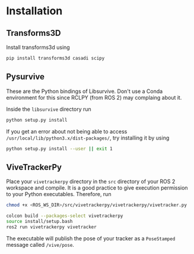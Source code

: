 # Installation

## Transforms3D

Install transforms3d using
```sh
pip install transforms3d casadi scipy
```

## Pysurvive

These are the Python bindings of Libsurvive. Don't use a Conda environment for this since RCLPY (from ROS 2) may complaing about it.

Inside the `libsurvive` directory run
```sh
python setup.py install
```
If you get an error about not being able to access `/usr/local/lib/python3.x/dist-packages/`, try installing it by using 
```sh
python setup.py install --user || exit 1
```

## ViveTrackerPy

Place your `vivetrackerpy` directory in the `src` directory of your ROS 2 workspace and compile.
It is a good practice to give execution permission to your Python executables. Therefore, run 
```sh
chmod +x <ROS_WS_DIR>/src/vivetrackerpy/vivetrackerpy/vivetracker.py
```

```sh
colcon build --packages-select vivetrackerpy
source install/setup.bash
ros2 run vivetrackerpy vivetracker
```

The executable will publish the pose of your tracker as a `PoseStamped` message called `/vive/pose`.
